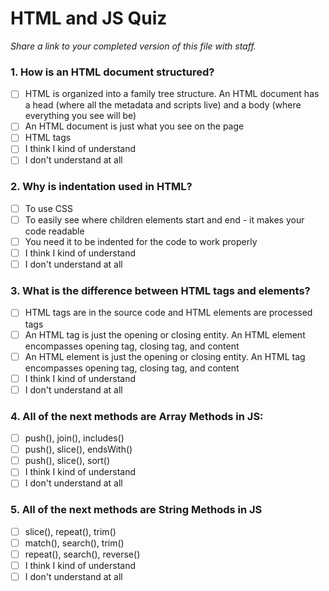 # HTML and JS Quiz

_Share a link to your completed version of this file with staff._

### 1. How is an HTML document structured?

- [ ] HTML is organized into a family tree structure. An HTML document has a head (where all the metadata and scripts live) and a body (where everything you see will be)
- [ ] An HTML document is just what you see on the page
- [ ] HTML tags
- [ ] I think I kind of understand
- [ ] I don't understand at all

### 2. Why is indentation used in HTML?

- [ ] To use CSS
- [ ] To easily see where children elements start and end - it makes your code readable
- [ ] You need it to be indented for the code to work properly
- [ ] I think I kind of understand
- [ ] I don't understand at all

### 3. What is the difference between HTML tags and elements?

- [ ] HTML tags are in the source code and HTML elements are processed tags
- [ ] An HTML tag is just the opening or closing entity. An HTML element encompasses opening tag, closing tag, and content
- [ ] An HTML element is just the opening or closing entity. An HTML tag encompasses opening tag, closing tag, and content
- [ ] I think I kind of understand
- [ ] I don't understand at all

### 4. All of the next methods are Array Methods in JS:

- [ ] push(), join(), includes()
- [ ] push(), slice(), endsWith()
- [ ] push(), slice(), sort()
- [ ] I think I kind of understand
- [ ] I don't understand at all

### 5. All of the next methods are String Methods in JS

- [ ] slice(), repeat(), trim()
- [ ] match(), search(), trim()
- [ ] repeat(), search(), reverse()
- [ ] I think I kind of understand
- [ ] I don't understand at all
